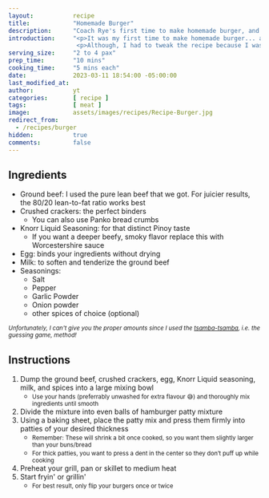 ```yaml
---
layout:           recipe
title:            "Homemade Burger"
description:      "Coach Rye's first time to make homemade burger, and he decided (was forced) to tweak the recipe he got."
introduction:     "<p>It was my first time to make homemade burger... and my first time to cook something here besides fried egg and spam! 😅</p>
                   <p>Although, I had to tweak the recipe because I was missing some ingredients, it still turned out well. I think! The twist gave it that distinct Pinoy taste!</p>"
serving_size:     "2 to 4 pax"
prep_time:        "10 mins"
cooking_time:     "5 mins each"
date:             2023-03-11 18:54:00 -05:00:00
last_modified_at: 
author:           yt
categories:       [ recipe ]
tags:             [ meat ]
image:            assets/images/recipes/Recipe-Burger.jpg
redirect_from:
  - /recipes/burger
hidden:           true
comments:         false
---
```


<div class="container">
  <div class="row">
    <div class="col-lg-5 mt-3">
    <h2 class="mt-0 p-1 text-center text-white bg-dark">Ingredients</h2>
    <ul>
    <li>Ground beef: I used the pure lean beef that we got. For juicier results, the 80/20 lean-to-fat ratio works best</li>
    <li>Crushed crackers: the perfect binders
      <ul>
      <li class="list-unstyled small">You can also use Panko bread crumbs</li>
      </ul>
    </li>
    <li>Knorr Liquid Seasoning:  for that distinct Pinoy taste
      <ul>
      <li class="list-unstyled small">If you want a deeper beefy, smoky flavor replace this with Worcestershire sauce</li>
      </ul>
    </li>
    <li>Egg: binds your ingredients without drying</li>
    <li>Milk: to soften and tenderize the ground beef</li>
    <li>Seasonings:
      <ul>
      <li>Salt</li>
      <li>Pepper</li>
      <li>Garlic Powder</li>
      <li>Onion powder</li>
      <li>other spices of choice (optional)</li>
      </ul>
    </li>
    </ul>
    <small><em>Unfortunately, I can't give you the proper amounts since I used the <u>tsamba-tsamba</u>, i.e. the guessing game, method!</em></small>
    </div>
    <div class="col-lg-7 mt-3">
    <h2 class="mt-0 p-1 text-center text-white bg-dark">Instructions</h2>
    <ol>
      <li>Dump the ground beef, crushed crackers, egg, Knorr Liquid seasoning, milk, and spices into a large mixing bowl<ul>
        <li><small>Use your hands (preferrably unwashed for extra flavour 😅) and thoroughly mix ingredients until smooth</small></li>
        </ul></li>
      <li>Divide the mixture into even balls of hamburger patty mixture</li>
      <li>Using a baking sheet, place the patty mix and press them firmly into patties of your desired thickness<ul>
        <li><small>Remember: These will shrink a bit once cooked, so you want them slightly larger than your buns/bread</small></li>
        <li><small>For thick patties, you want to press a dent in the center so they don’t puff up while cooking</small></li>
        </ul></li>
      <li>Preheat your grill, pan or skillet to medium heat</li>
      <li>Start fryin' or grillin'<ul>
        <li><small>For best result, only flip your burgers once or twice</small></li>
        </ul></li>
    </ol>
    </div>
  </div>
</div>




